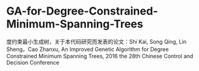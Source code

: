 # GA-for-Degree-Constrained-Minimum-Spanning-Trees
度约束最小生成树，关于本代码研究而发表的论文：Shi Kai, Song Qing, Lin Sheng，Cao Zhanxu, An Improved Genetic Algorithm for Degree Constrained Minimum Spanning Trees, 2016 the 28th Chinese Control and Decision Conference
